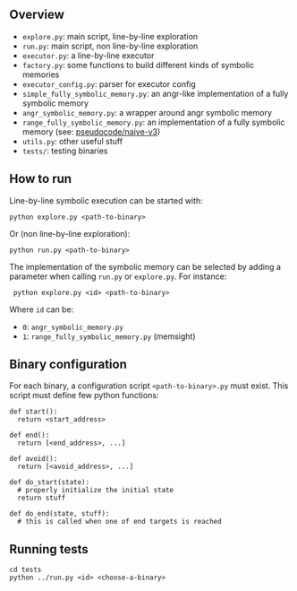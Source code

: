 ## Overview

- `explore.py`: main script, line-by-line exploration
- `run.py`: main script, non line-by-line exploration
- `executor.py`: a line-by-line executor
- `factory.py`: some functions to build different kinds of symbolic memories
- `executor_config.py`: parser for executor config
- `simple_fully_symbolic_memory.py`: an angr-like implementation of a fully symbolic memory
- `angr_symbolic_memory.py`: a wrapper around angr symbolic memory
- `range_fully_symbolic_memory.py`: an implementation of a fully symbolic memory (see: [pseudocode/naive-v3](pseudocode/naive-v3/main.pdf))
- `utils.py`: other useful stuff
- `tests/`: testing binaries

## How to run
Line-by-line symbolic execution can be started with:

    python explore.py <path-to-binary>
    
Or (non line-by-line exploration):

    python run.py <path-to-binary>

The implementation of the symbolic memory can be selected by adding a parameter when calling `run.py` or `explore.py`. For instance:

     python explore.py <id> <path-to-binary>

Where `id` can be:
- `0`: `angr_symbolic_memory.py`
- `1`: `range_fully_symbolic_memory.py` (memsight)
    
## Binary configuration
For each binary, a configuration script `<path-to-binary>.py` must exist. This script must define few python functions:

    def start():
      return <start_address>

    def end():
      return [<end_address>, ...]

    def avoid():
      return [<avoid_address>, ...]

    def do_start(state):
      # properly initialize the initial state
      return stuff

    def do_end(state, stuff):
      # this is called when one of end targets is reached

## Running tests

    cd tests
    python ../run.py <id> <choose-a-binary>
    